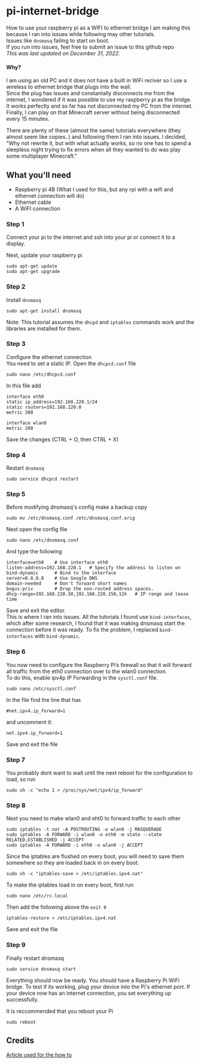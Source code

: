 # pi-internet-bridge
How to use your raspberry pi as a WIFI to ethernet bridge
I am making this because I ran into issues while following may other tutorials.  
Issues like `dnsmasq` failing to start on boot.  
If you run into issues, feel free to submit an issue to this github repo  
_This was last updated on December 31, 2022._

#### Why?
I am using an old PC and it does not have a built in WiFi reciver so I use a wireless to ethernet bridge that plugs into the wall.  
Since the plug has issues and constantally disconnects me from the internet, I wondered if it was possible to use my raspberry pi as the bridge.  
It works perfectly and so far has not disconnected my PC from the internet. Finally, I can play on that Minecraft server without being disconnected every 15 minutes.

There are plenty of these (almost the same) tutorials everywhere (they almost seem like copies..) and following them I ran into issues. I decided, "Why not rewrite it, but with what actually works, so no one has to spend a sleepless night trying to fix errors when all they wanted to do was play some multiplayer Minecraft."

## What you'll need
- Raspberry pi 4B (What I used for this, but any rpi with a wifi and ethernet connection will do)
- Ethernet cable
- A WiFI connection

### Step 1
Connect your pi to the internet and ssh into your pi or connect it to a display.  

Next, update your raspberry pi
```
sudo apt-get update
sudo apt-get upgrade
```

### Step 2
Install `dnsmasq`
```
sudo apt-get install dnsmasq
```
Note: This tutorial assumes the `dhcpd` and `iptables` commands work and the libraries are installed for them.

### Step 3
Configure the ethernet connection  
You need to set a static IP. Open the `dhcpcd.conf` file
```
sudo nano /etc/dhcpcd.conf
```
In this file add
```
interface eth0
static ip_address=192.168.220.1/24
static routers=192.168.220.0
metric 300

interface wlan0
metric 200
```
Save the changes (CTRL + O, then CTRL + X)

### Step 4
Restart `dnsmasq`
```
sudo service dhcpcd restart
```

### Step 5
Before modifying dnsmasq's config make a backup copy
```
sudo mv /etc/dnsmasq.conf /etc/dnsmasq.conf.orig
```

Next open the config file
```
sudo nano /etc/dnsmasq.conf
```

And type the following
```
interface=eth0    # Use interface eth0  
listen-address=192.168.220.1   # Specify the address to listen on
bind-dynamic      # Bind to the interface
server=8.8.8.8    # Use Google DNS
domain-needed     # Don't forward short names
bogus-priv        # Drop the non-routed address spaces.
dhcp-range=192.168.220.50,192.168.220.150,12h   # IP range and lease time
```
Save and exit the editor.  
This is where I ran into issues. All the tutorials I found use `bind-interfaces`, which after some research, I found that it was making dnsmasq start the connection before it was ready. To fix the problem, I replaced `bind-interfaces` with `bind-dynamic`.

### Step 6
You now need to configure the Raspberry Pi’s firewall so that it will forward all traffic from the eth0 connection over to the wlan0 connection.  
To do this, enable ipv4p IP Forwarding in the `sysctl.conf` file.
```
sudo nano /etc/sysctl.conf
```
In the file find the line that has
```
#net.ipv4.ip_forward=1
```
and uncomment it:
```
net.ipv4.ip_forward=1
```
Save and exit the file

### Step 7
You probably dont want to wait until the next reboot for the configuration to load, so run
```
sudo sh -c "echo 1 > /proc/sys/net/ipv4/ip_forward"
```

### Step 8
Next you need to make wlan0 and eht0 to forward traffic to each other
```
sudo iptables -t nat -A POSTROUTING -o wlan0 -j MASQUERADE  
sudo iptables -A FORWARD -i wlan0 -o eth0 -m state --state RELATED,ESTABLISHED -j ACCEPT  
sudo iptables -A FORWARD -i eth0 -o wlan0 -j ACCEPT
```

Since the iptables are flushed on every boot, you will need to save them somewhere so they are loaded back in on every boot.
```
sudo sh -c "iptables-save > /etc/iptables.ipv4.nat"
```

To make the iptables load in on every boot, first run
```
sudo nano /etc/rc.local
```

Then add the following above the `exit 0`
```
iptables-restore < /etc/iptables.ipv4.nat
```
Save and exit the file

### Step 9
Finally restart dnsmasq
```
sudo service dnsmasq start
```
Everything should now be ready. You should have a Raspberry Pi WiFi bridge. To test if its working, plug your device into the Pi's ethernet port. If your device now has an internet connection, you set everything up successfully.

It is reccommended that you reboot your Pi
```
sudo reboot
```



## Credits
[Article used for the how to](https://pimylifeup.com/raspberry-pi-wifi-bridge/)
